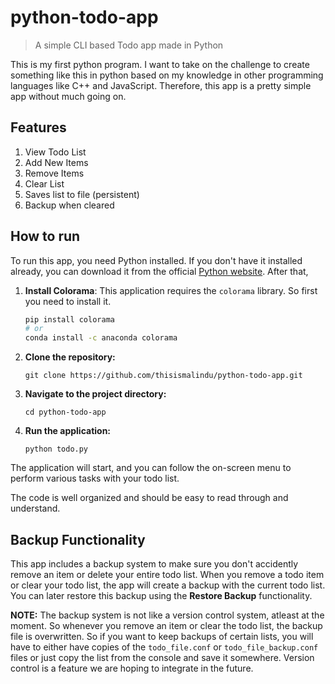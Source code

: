 # python-todo-app

> A simple CLI based Todo app made in Python

This is my first python program. I want to take on the challenge to create something like this in python based on my knowledge in other programming languages like C++ and JavaScript.
Therefore, this app is a pretty simple app without much going on.

## Features

1. View Todo List
2. Add New Items
3. Remove Items
4. Clear List
5. Saves list to file (persistent)
6. Backup when cleared

## How to run

To run this app, you need Python installed. If you don't have it installed already, you can download it from the official [Python website](https://www.python.org/downloads/).
After that,

1. **Install Colorama**:
   This application requires the `colorama` library. So first you need to install it.
   ```bash
   pip install colorama
   # or
   conda install -c anaconda colorama
   ```
2. **Clone the repository:**

   ```
   git clone https://github.com/thisismalindu/python-todo-app.git
   ```

3. **Navigate to the project directory:**

   ```
   cd python-todo-app
   ```

4. **Run the application:**
   ```
   python todo.py
   ```

The application will start, and you can follow the on-screen menu to perform various tasks with your todo list.

The code is well organized and should be easy to read through and understand.

## Backup Functionality

This app includes a backup system to make sure you don't accidently remove an item or delete your entire todo list. When you remove a todo item or clear your todo list, the app will create a backup with the current todo list. You can later restore this backup using the **Restore Backup** functionality.

**NOTE:** The backup system is not like a version control system, atleast at the moment. So whenever you remove an item or clear the todo list, the backup file is overwritten. So if you want to keep backups of certain lists, you will have to either have copies of the `todo_file.conf` or `todo_file_backup.conf` files or just copy the list from the console and save it somewhere. Version control is a feature we are hoping to integrate in the future.
